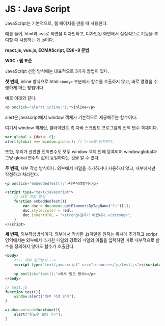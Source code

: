 # JS : Java Script

JavaScript는 기본적으로, 웹 페이지를 만들 때 사용한다.

예를 들어, html과 css로 화면을 디자인하고, 디자인된 화면에서 실질적으로 기능을 부여할 때 사용하는 게 js이다.

**react.js, vue.js, ECMAScript, ES6~9 문법**

**W3C : 웹 표준** 

JavaScript 선언 방식에는 대표적으로 3가지 방법이 있다.

**첫 번째,** inline 방식으로 html `<body>` 부분에서 함수를 호출하지 않고, 바로 명령을 수행하게 하는 방법이다. 

예로 아래와 같다.

```html
<p onclick="alert('inline!');">inline</p>
```

alert은 javascript에서 window 객체가 기본적으로 제공해주는 함수이다.

여기서 window 객체란, 클라이언트 측 자바 스크립트 프로그램의 전역 변수 객체이다.

```javascript
var global = {data: 0};
alert(global === window.global); // true를 반환한다.
```

또한, 우리가 선언한 전역변수도 모두 window 객체 안에 등록되어 window.global과 그냥 global 변수의 값이 동일하다는 것을 알 수 있다.

**두 번째,** 내부 작성 방식이다. 외부에서 파일을 추가하거나 사용하지 않고, 내부에서만 작성하고 처리한다.

```html
<p onclick="embeddedTest();">내부작성방식</p>
```

```html
<script type="text/javascript">
    // 내부 작성 방식
    function embeddedTest(){
        var doc = document.getElementsByTagName("li")[1];
        doc.style.color = redl;
        doc.innertHTML = "<strong>글자가 바뀝니다.</strong>";
    }
</script>
```

**세 번째,** 외부작성방식이다.  외부에서 작성한 .js파일을 원하는 위치에 추가하고 script 영역에서는 외부에서 추가한 파일의 경로와 파일의 이름을 입력하면 따로 내부적으로 함수를 정의하지 않아도 함수가 호출된다.

```html
<body>
    <!-- 외부 링크방식 -->
    <script type="text/javascript" src="resources/js/test.js"></script>
    
    <p onclick="test();">외부 링크 방식></p>
</body>

```

```javascript
// test.js
function test(){
	window.alert("외부 작성 방식");
}

window.onload=function(){
	alert("윈도우 로딩 후!");
}
```



  

























